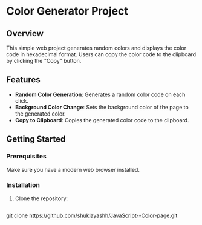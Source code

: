 # Color Generator Project

## Overview

This simple web project generates random colors and displays the color code in hexadecimal format. Users can copy the color code to the clipboard by clicking the "Copy" button.

## Features

- **Random Color Generation**: Generates a random color code on each click.
- **Background Color Change**: Sets the background color of the page to the generated color.
- **Copy to Clipboard**: Copies the generated color code to the clipboard.

## Getting Started

### Prerequisites

Make sure you have a modern web browser installed.

### Installation

1. Clone the repository:

   ```bash
 git clone https://github.com/shuklayashh/JavaScript--Color-page.git
